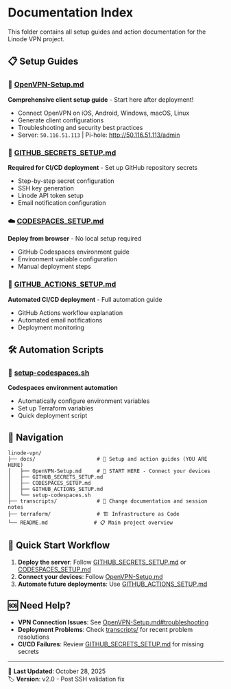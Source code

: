 # Documentation Index

This folder contains all setup guides and action documentation for the Linode VPN project.

## 📋 Setup Guides

### **🔐 [OpenVPN-Setup.md](OpenVPN-Setup.md)**
**Comprehensive client setup guide** - Start here after deployment!
- Connect OpenVPN on iOS, Android, Windows, macOS, Linux
- Generate client configurations
- Troubleshooting and security best practices
- Server: `50.116.51.113` | Pi-hole: http://50.116.51.113/admin

### **🔑 [GITHUB_SECRETS_SETUP.md](GITHUB_SECRETS_SETUP.md)**
**Required for CI/CD deployment** - Set up GitHub repository secrets
- Step-by-step secret configuration
- SSH key generation
- Linode API token setup
- Email notification configuration

### **☁️ [CODESPACES_SETUP.md](CODESPACES_SETUP.md)**
**Deploy from browser** - No local setup required
- GitHub Codespaces environment guide
- Environment variable configuration
- Manual deployment steps

### **🤖 [GITHUB_ACTIONS_SETUP.md](GITHUB_ACTIONS_SETUP.md)**
**Automated CI/CD deployment** - Full automation guide
- GitHub Actions workflow explanation
- Automated email notifications
- Deployment monitoring

## 🛠 Automation Scripts

### **📜 [setup-codespaces.sh](setup-codespaces.sh)**
**Codespaces environment automation**
- Automatically configure environment variables
- Set up Terraform variables
- Quick deployment script

## 📁 Navigation

```
linode-vpn/
├── docs/                    # 📖 Setup and action guides (YOU ARE HERE)
│   ├── OpenVPN-Setup.md     # 🎯 START HERE - Connect your devices
│   ├── GITHUB_SECRETS_SETUP.md
│   ├── CODESPACES_SETUP.md
│   ├── GITHUB_ACTIONS_SETUP.md
│   └── setup-codespaces.sh
├── transcripts/             # 📝 Change documentation and session notes
├── terraform/               # 🏗️ Infrastructure as Code
└── README.md               # 📋 Main project overview
```

## 🚀 Quick Start Workflow

1. **Deploy the server**: Follow [GITHUB_SECRETS_SETUP.md](GITHUB_SECRETS_SETUP.md) or [CODESPACES_SETUP.md](CODESPACES_SETUP.md)
2. **Connect your devices**: Follow [OpenVPN-Setup.md](OpenVPN-Setup.md)
3. **Automate future deployments**: Use [GITHUB_ACTIONS_SETUP.md](GITHUB_ACTIONS_SETUP.md)

## 🆘 Need Help?

- **VPN Connection Issues**: See [OpenVPN-Setup.md#troubleshooting](OpenVPN-Setup.md#-troubleshooting)
- **Deployment Problems**: Check [transcripts/](../transcripts/) for recent problem resolutions
- **CI/CD Failures**: Review [GITHUB_SECRETS_SETUP.md](GITHUB_SECRETS_SETUP.md) for missing secrets

---
📅 **Last Updated**: October 28, 2025  
🏷️ **Version**: v2.0 - Post SSH validation fix